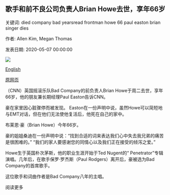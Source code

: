 ## 歌手和前不良公司负责人Brian Howe去世，享年66岁

关键词: died company bad yearsread frontman howe 66 paul easton brian singer dies

作者: Allen Kim, Megan Thomas

发表日期: 2020-05-07 00:00:00

![](https://cdn.cnn.com/cnnnext/dam/assets/200507152211-brian-howe-super-tease.jpg)

[English](Brian%20Howe%2C%20singer%20and%20former%20Bad%20Company%20frontman%2C%20dies%20at%2066.md)

[原网页](https://edition.cnn.com/2020/05/07/entertainment/brian-howe-death-trnd/index.html)

（CNN）英国摇滚乐队Bad Company的前负责人Brian Howe于周二去世，享年66岁，他的朋友兼长期经理Paul Easton告诉CNN。

豪在家里因心脏骤停而被发现。 Easton在一份声明中说，虽然Howe可以简短地与EMT对话，但在他们无法使他复活后，他死在自己的家中。

布莱恩·豪（Brian Howe）今年66岁。

豪的姐姐桑迪在一份声明中说：“找到合适的词来表达我们心中失去我兄弟的痛苦是很困难的。” “我们的家人要感谢您的同情心以及我们正在接受的倾泻之爱。”

Howe生于英国朴次茅斯，他的职业生涯开始于Ted Nugent的“ Penetrator”专辑演唱。几年后，在歌手保罗·罗杰斯（Paul Rodgers）离开后，豪被选为Bad Company的首席歌手。

这位歌手和词曲作者是Bad Company八年的主唱。

阅读更多